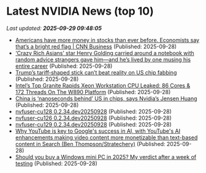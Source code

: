# Latest NVIDIA News (top 10)
_Last updated: **2025-09-29 09:48:05**_

- [Americans have more money in stocks than ever before. Economists say that’s a bright red flag | CNN Business](https://www.cnn.com/2025/09/28/business/us-stocks-record-highs-american-households) (Published: 2025-09-28)
- [‘Crazy Rich Asians’ star Henry Golding carried around a notebook with random advice strangers gave him—and he’s lived by one musing his entire career](https://fortune.com/2025/09/28/hollywood-actor-henry-golding-careers-advice-strangers-job-change-jensen-huang-uber-cofounders/) (Published: 2025-09-28)
- [Trump’s tariff‑shaped stick can’t beat reality on US chip fabbing](https://www.theregister.com/2025/09/28/trump_1_1_chip_rule_too_late/) (Published: 2025-09-28)
- [Intel’s Top Granite Rapids Xeon Workstation CPU Leaked: 86 Cores & 172 Threads On The W890 Platform](https://wccftech.com/intel-granite-rapids-xeon-workstation-cpu-leak-86-cores-172-threads-w890-platform/) (Published: 2025-09-28)
- [China is ‘nanoseconds behind’ US in chips, says Nvidia’s Jensen Huang](https://biztoc.com/x/ffa973165c083a51) (Published: 2025-09-28)
- [nvfuser-cu128 0.2.34.dev20250928](https://pypi.org/project/nvfuser-cu128/0.2.34.dev20250928/) (Published: 2025-09-28)
- [nvfuser-cu126 0.2.34.dev20250928](https://pypi.org/project/nvfuser-cu126/0.2.34.dev20250928/) (Published: 2025-09-28)
- [nvfuser-cu129 0.2.34.dev20250928](https://pypi.org/project/nvfuser-cu129/0.2.34.dev20250928/) (Published: 2025-09-28)
- [Why YouTube is key to Google's success in AI, with YouTube's AI enhancements making video content more monetizable than text-based content in Search (Ben Thompson/Stratechery)](https://mediagazer.com/250928/p1) (Published: 2025-09-28)
- [Should you buy a Windows mini PC in 2025? My verdict after a week of testing](https://www.zdnet.com/article/should-you-buy-a-windows-mini-pc-in-2025-my-verdict-after-a-week-of-testing/) (Published: 2025-09-28)
